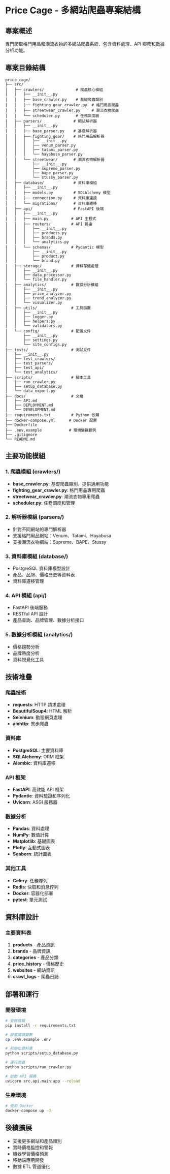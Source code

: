 # Price Cage - 多網站爬蟲專案結構

## 專案概述
專門爬取格鬥用品和潮流衣物的多網站爬蟲系統，包含資料處理、API 服務和數據分析功能。

## 專案目錄結構
```
price_cage/
├── src/
│   ├── crawlers/              # 爬蟲核心模組
│   │   ├── __init__.py
│   │   ├── base_crawler.py    # 基礎爬蟲類別
│   │   ├── fighting_gear_crawler.py  # 格鬥用品爬蟲
│   │   ├── streetwear_crawler.py     # 潮流衣物爬蟲
│   │   └── scheduler.py       # 任務調度器
│   ├── parsers/              # 網站解析器
│   │   ├── __init__.py
│   │   ├── base_parser.py    # 基礎解析器
│   │   ├── fighting_gear/    # 格鬥用品解析器
│   │   │   ├── __init__.py
│   │   │   ├── venum_parser.py
│   │   │   ├── tatami_parser.py
│   │   │   └── hayabusa_parser.py
│   │   └── streetwear/       # 潮流衣物解析器
│   │       ├── __init__.py
│   │       ├── supreme_parser.py
│   │       ├── bape_parser.py
│   │       └── stussy_parser.py
│   ├── database/             # 資料庫模組
│   │   ├── __init__.py
│   │   ├── models.py         # SQLAlchemy 模型
│   │   ├── connection.py     # 資料庫連接
│   │   └── migrations/       # 資料庫遷移
│   ├── api/                  # FastAPI 後端
│   │   ├── __init__.py
│   │   ├── main.py          # API 主程式
│   │   ├── routers/         # API 路由
│   │   │   ├── __init__.py
│   │   │   ├── products.py
│   │   │   ├── brands.py
│   │   │   └── analytics.py
│   │   └── schemas/         # Pydantic 模型
│   │       ├── __init__.py
│   │       ├── product.py
│   │       └── brand.py
│   ├── storage/             # 資料存儲處理
│   │   ├── __init__.py
│   │   ├── data_processor.py
│   │   └── file_handler.py
│   ├── analytics/           # 數據分析模組
│   │   ├── __init__.py
│   │   ├── price_analyzer.py
│   │   ├── trend_analyzer.py
│   │   └── visualizer.py
│   ├── utils/               # 工具函數
│   │   ├── __init__.py
│   │   ├── logger.py
│   │   ├── helpers.py
│   │   └── validators.py
│   └── config/              # 配置文件
│       ├── __init__.py
│       ├── settings.py
│       └── site_configs.py
├── tests/                   # 測試文件
│   ├── __init__.py
│   ├── test_crawlers/
│   ├── test_parsers/
│   ├── test_api/
│   └── test_analytics/
├── scripts/                 # 腳本工具
│   ├── run_crawler.py
│   ├── setup_database.py
│   └── data_export.py
├── docs/                    # 文檔
│   ├── API.md
│   ├── DEPLOYMENT.md
│   └── DEVELOPMENT.md
├── requirements.txt         # Python 依賴
├── docker-compose.yml      # Docker 配置
├── Dockerfile
├── .env.example            # 環境變數範例
├── .gitignore
└── README.md
```

## 主要功能模組

### 1. 爬蟲模組 (crawlers/)
- **base_crawler.py**: 基礎爬蟲類別，提供通用功能
- **fighting_gear_crawler.py**: 格鬥用品專用爬蟲
- **streetwear_crawler.py**: 潮流衣物專用爬蟲
- **scheduler.py**: 任務調度和管理

### 2. 解析器模組 (parsers/)
- 針對不同網站的專門解析器
- 支援格鬥用品網站：Venum、Tatami、Hayabusa
- 支援潮流衣物網站：Supreme、BAPE、Stussy

### 3. 資料庫模組 (database/)
- PostgreSQL 資料庫模型設計
- 產品、品牌、價格歷史等資料表
- 資料庫遷移管理

### 4. API 模組 (api/)
- FastAPI 後端服務
- RESTful API 設計
- 產品查詢、品牌管理、數據分析接口

### 5. 數據分析模組 (analytics/)
- 價格趨勢分析
- 品牌熱度分析
- 資料視覺化工具

## 技術堆疊

### 爬蟲技術
- **requests**: HTTP 請求處理
- **BeautifulSoup4**: HTML 解析
- **Selenium**: 動態網頁處理
- **aiohttp**: 異步爬蟲

### 資料庫
- **PostgreSQL**: 主要資料庫
- **SQLAlchemy**: ORM 框架
- **Alembic**: 資料庫遷移

### API 框架
- **FastAPI**: 高效能 API 框架
- **Pydantic**: 資料驗證和序列化
- **Uvicorn**: ASGI 服務器

### 數據分析
- **Pandas**: 資料處理
- **NumPy**: 數值計算
- **Matplotlib**: 基礎圖表
- **Plotly**: 互動式圖表
- **Seaborn**: 統計圖表

### 其他工具
- **Celery**: 任務隊列
- **Redis**: 快取和消息佇列
- **Docker**: 容器化部署
- **pytest**: 單元測試

## 資料庫設計

### 主要資料表
1. **products** - 產品資訊
2. **brands** - 品牌資訊
3. **categories** - 產品分類
4. **price_history** - 價格歷史
5. **websites** - 網站資訊
6. **crawl_logs** - 爬蟲日誌

## 部署和運行

### 開發環境
```bash
# 安裝依賴
pip install -r requirements.txt

# 設置環境變數
cp .env.example .env

# 初始化資料庫
python scripts/setup_database.py

# 運行爬蟲
python scripts/run_crawler.py

# 啟動 API 服務
uvicorn src.api.main:app --reload
```

### 生產環境
```bash
# 使用 Docker
docker-compose up -d
```

## 後續擴展
- 支援更多網站和產品類別
- 實時價格監控和警報
- 機器學習價格預測
- 移動端應用開發
- 數據 ETL 管道優化